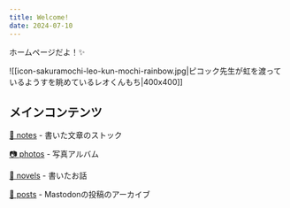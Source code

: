 ```yaml
---
title: Welcome!
date: 2024-07-10
---
```


ホームページだよ！✨

![[icon-sakuramochi-leo-kun-mochi-rainbow.jpg|ピコック先生が虹を渡っているようすを眺めているレオくんもち|400x400]]

## メインコンテンツ
[📝 notes](notes) - 書いた文章のストック

[📷 photos](photos) - 写真アルバム

[📗 novels](novels) - 書いたお話

[🐘 posts](posts) - Mastodonの投稿のアーカイブ
